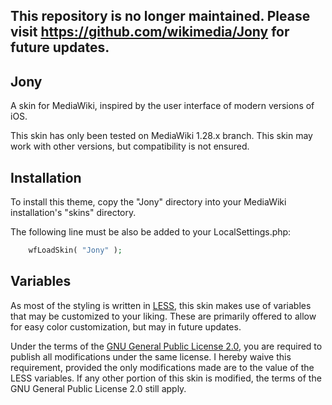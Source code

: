## **This repository is no longer maintained. Please visit https://github.com/wikimedia/Jony for future updates.**

## Jony
A skin for MediaWiki, inspired by the user interface of modern versions of iOS.

This skin has only been tested on MediaWiki 1.28.x branch. This skin may work with other versions, but compatibility is not ensured.

## Installation
To install this theme, copy the "Jony" directory into your MediaWiki installation's "skins" directory.

The following line must be also be added to your LocalSettings.php:
```php
    wfLoadSkin( "Jony" );
```

## Variables
As most of the styling is written in [LESS](http://lesscss.org/), this skin makes use of variables that may be customized to your liking. These are primarily offered to allow for easy color customization, but may in future updates.

Under the terms of the [GNU General Public License 2.0](https://www.gnu.org/licenses/old-licenses/gpl-2.0.html#SEC1), you are required to publish all modifications under the same license. I hereby waive this requirement, provided the only modifications made are to the value of the LESS variables. If any other portion of this skin is modified, the terms of the GNU General Public License 2.0 still apply.
